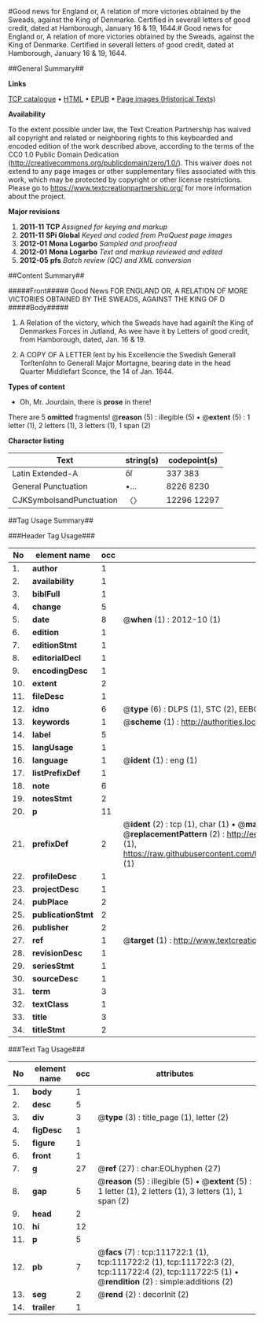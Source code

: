 #Good news for England or, A relation of more victories obtained by the Sweads, against the King of Denmarke. Certified in severall letters of good credit, dated at Hamborough, January 16 & 19, 1644.#
Good news for England or, A relation of more victories obtained by the Sweads, against the King of Denmarke. Certified in severall letters of good credit, dated at Hamborough, January 16 & 19, 1644.

##General Summary##

**Links**

[TCP catalogue](http://www.ota.ox.ac.uk/tcp/)  • 
[HTML](http://tei.it.ox.ac.uk/tcp/Texts-HTML/free/A74/A74749.html)  • 
[EPUB](http://tei.it.ox.ac.uk/tcp/Texts-EPUB/free/A74/A74749.epub) • 
[Page images (Historical Texts)](https://historicaltexts.jisc.ac.uk/eebo-99859627e)

**Availability**

To the extent possible under law, the Text Creation Partnership has waived all copyright and related or neighboring rights to this keyboarded and encoded edition of the work described above, according to the terms of the CC0 1.0 Public Domain Dedication (http://creativecommons.org/publicdomain/zero/1.0/). This waiver does not extend to any page images or other supplementary files associated with this work, which may be protected by copyright or other license restrictions. Please go to https://www.textcreationpartnership.org/ for more information about the project.

**Major revisions**

1. __2011-11__ __TCP__ *Assigned for keying and markup*
1. __2011-11__ __SPi Global__ *Keyed and coded from ProQuest page images*
1. __2012-01__ __Mona Logarbo__ *Sampled and proofread*
1. __2012-01__ __Mona Logarbo__ *Text and markup reviewed and edited*
1. __2012-05__ __pfs__ *Batch review (QC) and XML conversion*

##Content Summary##

#####Front#####
Good News FOR ENGLAND OR, A RELATION OF MORE VICTORIES OBTAINED BY THE SWEADS, AGAINST THE KING OF D
#####Body#####

1. A Relation of the victory, which the Sweads have had againſt the King of Denmarkes Forces in Jutland, As wee have it by Letters of good credit, from Hamborough, dated, Jan. 16 & 19.

1. A COPY OF A LETTER ſent by his Excellencie the Swedish Generall Torſtenſohn to Generall Major Mortagne, bearing date in the head Quarter Middlefart Sconce, the 14 of Jan. 1644.

**Types of content**

  * Oh, Mr. Jourdain, there is **prose** in there!

There are 5 **omitted** fragments! 
 @__reason__ (5) : illegible (5)  •  @__extent__ (5) : 1 letter (1), 2 letters (1), 3 letters (1), 1 span (2)

**Character listing**


|Text|string(s)|codepoint(s)|
|---|---|---|
|Latin Extended-A|őſ|337 383|
|General Punctuation|•…|8226 8230|
|CJKSymbolsandPunctuation|〈〉|12296 12297|

##Tag Usage Summary##

###Header Tag Usage###

|No|element name|occ|attributes|
|---|---|---|---|
|1.|__author__|1||
|2.|__availability__|1||
|3.|__biblFull__|1||
|4.|__change__|5||
|5.|__date__|8| @__when__ (1) : 2012-10 (1)|
|6.|__edition__|1||
|7.|__editionStmt__|1||
|8.|__editorialDecl__|1||
|9.|__encodingDesc__|1||
|10.|__extent__|2||
|11.|__fileDesc__|1||
|12.|__idno__|6| @__type__ (6) : DLPS (1), STC (2), EEBO-CITATION (1), PROQUEST (1), VID (1)|
|13.|__keywords__|1| @__scheme__ (1) : http://authorities.loc.gov/ (1)|
|14.|__label__|5||
|15.|__langUsage__|1||
|16.|__language__|1| @__ident__ (1) : eng (1)|
|17.|__listPrefixDef__|1||
|18.|__note__|6||
|19.|__notesStmt__|2||
|20.|__p__|11||
|21.|__prefixDef__|2| @__ident__ (2) : tcp (1), char (1)  •  @__matchPattern__ (2) : ([0-9\-]+):([0-9IVX]+) (1), (.+) (1)  •  @__replacementPattern__ (2) : http://eebo.chadwyck.com/downloadtiff?vid=$1&page=$2 (1), https://raw.githubusercontent.com/textcreationpartnership/Texts/master/tcpchars.xml#$1 (1)|
|22.|__profileDesc__|1||
|23.|__projectDesc__|1||
|24.|__pubPlace__|2||
|25.|__publicationStmt__|2||
|26.|__publisher__|2||
|27.|__ref__|1| @__target__ (1) : http://www.textcreationpartnership.org/docs/. (1)|
|28.|__revisionDesc__|1||
|29.|__seriesStmt__|1||
|30.|__sourceDesc__|1||
|31.|__term__|3||
|32.|__textClass__|1||
|33.|__title__|3||
|34.|__titleStmt__|2||


###Text Tag Usage###

|No|element name|occ|attributes|
|---|---|---|---|
|1.|__body__|1||
|2.|__desc__|5||
|3.|__div__|3| @__type__ (3) : title_page (1), letter (2)|
|4.|__figDesc__|1||
|5.|__figure__|1||
|6.|__front__|1||
|7.|__g__|27| @__ref__ (27) : char:EOLhyphen (27)|
|8.|__gap__|5| @__reason__ (5) : illegible (5)  •  @__extent__ (5) : 1 letter (1), 2 letters (1), 3 letters (1), 1 span (2)|
|9.|__head__|2||
|10.|__hi__|12||
|11.|__p__|5||
|12.|__pb__|7| @__facs__ (7) : tcp:111722:1 (1), tcp:111722:2 (1), tcp:111722:3 (2), tcp:111722:4 (2), tcp:111722:5 (1)  •  @__rendition__ (2) : simple:additions (2)|
|13.|__seg__|2| @__rend__ (2) : decorInit (2)|
|14.|__trailer__|1||

